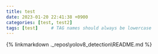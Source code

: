 ```yaml
---
title: test
date: 2023-01-20 22:41:38 +0900
categories: [test, test2]
tags: [test]     # TAG names should always be lowercase
---
```

{% linkmarkdown .\_repos\yolov8_detection\README.md %}
